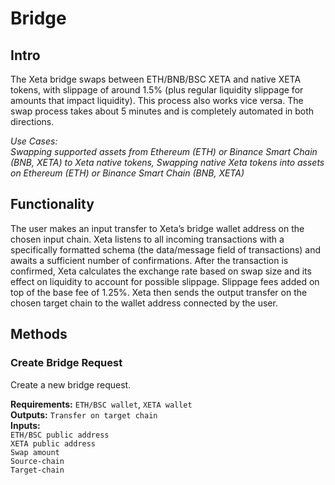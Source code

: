 # Bridge

## Intro
The Xeta bridge swaps between ETH/BNB/BSC XETA and native XETA tokens, with slippage of around 1.5% (plus regular liquidity slippage for amounts that impact liquidity). This process also works vice versa. The swap process takes about 5 minutes and is completely automated in both directions.

*Use Cases:  
Swapping supported assets from Ethereum (ETH) or Binance Smart Chain (BNB, XETA) to Xeta native tokens, Swapping native Xeta tokens into assets on Ethereum (ETH) or Binance Smart Chain (BNB, XETA)*

## Functionality
The user makes an input transfer to Xeta’s bridge wallet address on the chosen input chain. Xeta listens to all incoming transactions with a specifically formatted schema (the data/message field of transactions) and awaits a sufficient number of confirmations. After the transaction is confirmed, Xeta calculates the exchange rate based on swap size and its effect on liquidity to account for possible slippage. Slippage fees added on top of the base fee of 1.25%. Xeta then sends the output transfer on the chosen target chain to the wallet address connected by the user.

## Methods

### Create Bridge Request
Create a new bridge request.

**Requirements:** `ETH/BSC wallet`, `XETA wallet`  
**Outputs:** `Transfer on target chain`  
**Inputs:**  
`ETH/BSC public address`  
`XETA public address`  
`Swap amount`  
`Source-chain`  
`Target-chain`  

<div style="page-break-after: always; visibility: hidden">\pagebreak</div>
